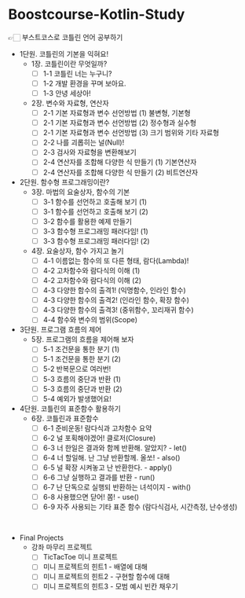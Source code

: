 # Boostcourse-Kotlin-Study
👉🏻 부스트코스로 코틀린 언어 공부하기

- 1단원. 코틀린의 기본을 익혀요!
  - 1장. 코틀린이란 무엇일까?  
    - [ ] 1-1 코틀린 너는 누구니?
    - [ ] 1-2 개발 환경을 꾸며 보아요.
    - [ ] 1-3 안녕 세상아!
  - 2장. 변수와 자료형, 연산자
    - [ ] 2-1 기본 자료형과 변수 선언방법 (1) 불변형, 기본형
    - [ ] 2-1 기본 자료형과 변수 선언방법 (2) 정수형과 실수형
    - [ ] 2-1 기본 자료형과 변수 선언방법 (3) 크기 범위와 기타 자료형
    - [ ] 2-2 나를 괴롭히는 널(Null)!
    - [ ] 2-3 검사와 자료형을 변환해보기
    - [ ] 2-4 연산자를 조합해 다양한 식 만들기 (1) 기본연산자
    - [ ] 2-4 연산자를 조합해 다양한 식 만들기 (2) 비트연산자
- 2단원. 함수형 프로그래밍이란?
  - 3장. 마법의 요술상자, 함수의 기본
    - [ ] 3-1 함수를 선언하고 호출해 보기 (1)
    - [ ] 3-1 함수를 선언하고 호출해 보기 (2)
    - [ ] 3-2 함수를 활용한 예제 만들기
    - [ ] 3-3 함수형 프로그래밍 패러다임! (1)
    - [ ] 3-3 함수형 프로그래밍 패러다임! (2)
  - 4장. 요술상자, 함수 가지고 놀기
    - [ ] 4-1 이름없는 함수의 또 다른 형태, 람다(Lambda)!
    - [ ] 4-2 고차함수와 람다식의 이해 (1)
    - [ ] 4-2 고차함수와 람다식의 이해 (2)
    - [ ] 4-3 다양한 함수의 출격1! (익명함수, 인라인 함수)
    - [ ] 4-3 다양한 함수의 출격2! (인라인 함수, 확장 함수)
    - [ ] 4-3 다양한 함수의 출격3! (중위함수, 꼬리재귀 함수)
    - [ ] 4-4 함수와 변수의 범위(Scope)
- 3단원. 프로그램 흐름의 제어
  - 5장. 프로그램의 흐름을 제어해 보자
    - [ ] 5-1 조건문을 통한 분기 (1)
    - [ ] 5-1 조건문을 통한 분기 (2)
    - [ ] 5-2 반복문으로 여러번!
    - [ ] 5-3 흐름의 중단과 반환 (1)
    - [ ] 5-3 흐름의 중단과 반환 (2)
    - [ ] 5-4 예외가 발생했어요!
- 4단원. 코틀린의 표준함수 활용하기
  - 6장. 코틀린과 표준함수
    - [ ] 6-1 준비운동! 람다식과 고차함수 요약
    - [ ] 6-2 널 포획해야겠어! 클로저(Closure)
    - [ ] 6-3 너 한일은 결과와 함께 반환해. 알았지? - let()
    - [ ] 6-4 너 할일해. 난 그냥 반환할께. 올쏘! - also()
    - [ ] 6-5 널 확장 시켜놓고 난 반환한다. - apply()
    - [ ] 6-6 그냥 실행하고 결과를 반환 - run()
    - [ ] 6-7 난 단독으로 실행되 반환하는 녀석이지 - with()
    - [ ] 6-8 사용했으면 닫어! 쫌! - use()
    - [ ] 6-9 자주 사용되는 기타 표준 함수 (람다식검사, 시간측정, 난수생성)

<br/>

- Final Projects
  - 강좌 마무리 프로젝트
    - [ ] TicTacToe 미니 프로젝트
    - [ ] 미니 프로젝트의 힌트1 - 배열에 대해
    - [ ] 미니 프로젝트의 힌트2 - 구현할 함수에 대해
    - [ ] 미니 프로젝트의 힌트3 - 모범 예시 빈칸 채우기
